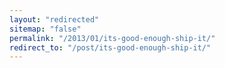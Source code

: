 ```yaml
---
layout: "redirected"
sitemap: "false"
permalink: "/2013/01/its-good-enough-ship-it/"
redirect_to: "/post/its-good-enough-ship-it/"
---
```




